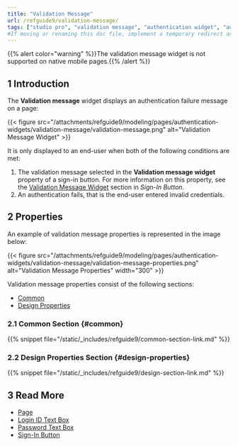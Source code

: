 ```yaml
---
title: "Validation Message"
url: /refguide9/validation-message/
tags: ["studio pro", "validation message", "authentication widget", "authentication"]
#If moving or renaming this doc file, implement a temporary redirect and let the respective team know they should update the URL in the product. See Mapping to Products for more details.
---
```


{{% alert color="warning" %}}The validation message widget is not supported on native mobile pages.{{% /alert %}}

## 1 Introduction

The **Validation message** widget displays an authentication failure message on a page:

{{< figure src="/attachments/refguide9/modeling/pages/authentication-widgets/validation-message/validation-message.png" alt="Validation Message Widget" >}}

It is only displayed to an end-user when both of the following conditions are met:

1. The validation message selected in the **Validation message widget** property of a sign-in button. For more information on this property, see the [Validation Message Widget](/refguide9/sign-in-button/#validation-message-widget) section in *Sign-In Button*. 
2. An authentication fails, that is the end-user entered invalid credentials.

## 2 Properties

An example of validation message properties is represented in the image below:

{{< figure src="/attachments/refguide9/modeling/pages/authentication-widgets/validation-message/validation-message-properties.png" alt="Validation Message Properties"   width="300"  >}}

Validation message properties consist of the following sections:

* [Common](#common) 
* [Design Properties](#design-properties)

### 2.1 Common Section {#common}

{{% snippet file="/static/_includes/refguide9/common-section-link.md" %}}

### 2.2 Design Properties Section {#design-properties}

{{% snippet file="/static/_includes/refguide9/design-section-link.md" %}}

## 3 Read More

* [Page](/refguide9/page/)
* [Login ID Text Box](/refguide9/login-id-text-box/)
* [Password Text Box](/refguide9/password-text-box/)
* [Sign-In Button](/refguide9/sign-in-button/)
